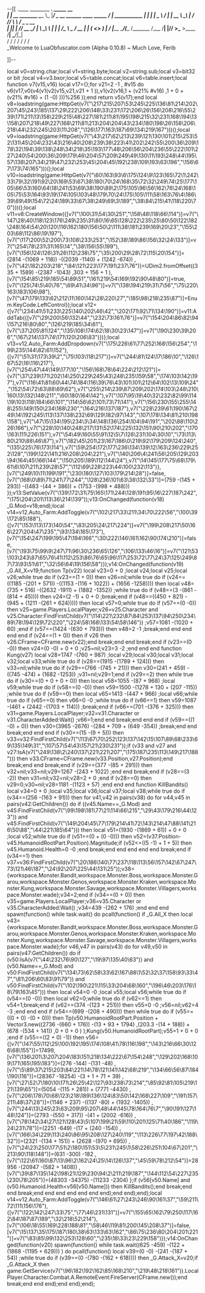 --[[
 .____                  ________ ___.    _____                           __                
 |    |    __ _______   \_____  \\_ |___/ ____\_ __  ______ ____ _____ _/  |_  ___________ 
 |    |   |  |  \__  \   /   |   \| __ \   __\  |  \/  ___// ___\\__  \\   __\/  _ \_  __ \
 |    |___|  |  // __ \_/    |    \ \_\ \  | |  |  /\___ \\  \___ / __ \|  | (  <_> )  | \/
 |_______ \____/(____  /\_______  /___  /__| |____//____  >\___  >____  /__|  \____/|__|   
         \/          \/         \/    \/                \/     \/     \/                   
          \_Welcome to LuaObfuscator.com   (Alpha 0.10.8) ~  Much Love, Ferib 

]]--

local v0=string.char;local v1=string.byte;local v2=string.sub;local v3=bit32 or bit ;local v4=v3.bxor;local v5=table.concat;local v6=table.insert;local function v7(v15,v16) local v17={};for v21=2 -1 , #v15 do v6(v17,v0(v4(v1(v2(v15,v21,v21 + 1 )),v1(v2(v16,1 + (v21% #v16) ,1 + 0 + (v21% #v16) + (1 -0) )))%256 ));end return v5(v17);end local v8=loadstring(game:HttpGet(v7("\217\215\207\53\245\225\136\81\214\202\207\45\243\185\137\29\222\206\148\33\231\172\206\26\156\208\216\55\239\171\211\13\158\229\215\48\227\181\211\81\195\198\215\32\231\168\194\13\158\207\218\49\227\168\211\81\213\204\204\43\234\180\198\26\158\206\218\44\232\245\203\11\208","\126\177\163\187\69\134\219\167")))();local v9=loadstring(game:HttpGet(v7("\43\217\62\213\239\121\130\101\215\253\52\131\45\204\232\43\216\40\208\239\38\223\41\202\242\55\200\36\209\178\32\194\39\138\248\34\218\35\193\177\48\206\56\204\236\55\222\101\227\240\54\200\36\209\179\46\204\57\209\249\49\130\11\193\248\44\195\57\138\207\34\219\47\232\253\45\204\45\192\238\109\193\63\196","\156\67\173\74\165")))();local v10=loadstring(game:HttpGet(v7("\60\163\93\6\175\124\9\123\165\72\1\242\33\79\32\191\92\20\169\53\67\38\180\70\24\168\35\72\32\249\74\25\177\105\66\53\160\64\18\241\53\69\38\190\89\2\175\105\96\56\162\76\24\168\105\75\53\164\93\19\174\105\103\48\179\70\24\175\105\111\58\163\76\4\186\39\69\49\154\72\24\189\33\67\38\249\69\3\189","\38\84\215\41\118\220\70")))();local v11=v8:CreateWindow({[v7("\100\31\54\30\251","\158\48\118\66\114")]=v7("\147\28\40\118\123\176\249\235\31\80\16\65\128\222\235\25\80\50\122\182\248\164\54\20\120\116\162\180\156\50\2\111\38\181\239\169\20\23","\155\203\68\112\86\19\197"),[v7("\117\200\52\200\73\108\233\253","\152\38\189\86\156\32\24\133")]=v7("\254\78\231\31\165\14","\38\156\55\199"),[v7("\156\124\126\31\26\112\238\75","\35\200\29\28\72\115\20\154")]=(2814 -(1069 + 118)) -((2039 -1140) + (1242 -674)) ,[v7("\42\182\203\218","\84\121\223\177\191\237\76")]=UDim2.fromOffset((335 + 1589) -(2387 -1043) ,303 + 156 + 1 ),[v7("\154\85\219\185\54\89\51","\161\219\54\169\192\90\48\80")]=true,[v7("\125\74\5\40\76","\69\41\34\96")]=v7("\138\194\219\31\7\56","\75\220\163\183\106\98"),[v7("\47\179\133\62\212\11\160\142\28\220\27","\185\98\218\235\87")]=Enum.KeyCode.LeftControl});local v12={[v7("\234\41\51\233\225\140\202\46\42","\202\171\92\71\134\190")]=v11:AddTab({[v7("\29\200\56\132\44","\232\73\161\76")]=v7("\154\204\86\82\94\157\216\80\80","\126\219\185\34\61"),[v7("\37\205\81\124","\135\108\174\62\18\30\23\147")]=v7("\190\230\39\206","\167\214\137\74\171\120\206\83")})};local v13=v12.Auto_Farm:AddDropdown(v7("\175\226\61\77\252\168\156\254","\199\235\144\82\61\152"),{[v7("\51\31\173\39\2","\75\103\118\217")]=v7("\244\81\124\17\186\10","\126\167\52\16\116\217"),[v7("\254\47\44\149\177\10","\156\168\78\64\224\212\121")]={v7("\37\239\171\202\14\250\229\245\43\248\235\159\58","\174\103\142\197"),v7("\116\41\81\60\44\74\184\116\39\76\43\101\101\212\64\102\13\109\24","\152\54\72\63\88\69\62"),v7("\255\214\239\87\209\202\174\103\248\210\160\13\132\148\211","\60\180\164\142"),v7("\107\95\19\40\32\232\82\99\114\19\103\118\184\66\101","\114\56\62\101\73\71\141"),v7("\156\230\155\255\148\255\149\150\234\188\230","\164\216\137\187"),v7("\228\239\61\190\167\249\14\192\245\113\137\138\232\69\129\182\97\143","\107\178\134\81\210\198\158"),v7("\47\15\134\195\234\3\34\148\136\254\104\94\191","\202\88\110\226\166"),v7("\228\10\140\248\217\131\52\174\225\132\151\90\210\202","\170\163\111\226\151"),v7("\54\49\160\55\91\12\5\7\126\231\104\30\10","\73\113\80\210\88\46\87"),v7("\182\45\201\23\167\186\0\219\92\179\209\124\240","\135\225\76\173\114"),v7("\59\254\172\177\236\134\139\12\163\236\229\252\128","\199\122\141\216\208\204\221"),v7("\140\206\4\241\56\205\129\203\94\164\45\166\144","\150\205\189\112\144\24"),v7("\14\145\177\75\68\179\61\6\107\211\239\28\57","\112\69\228\223\44\100\232\113")},[v7("\249\10\11\199\191","\230\180\127\103\179\214\28")]=false,[v7("\168\0\89\71\241\77\244","\128\236\101\63\38\132\33")]=(759 -(145 + 293)) -((483 -(44 + 386)) + (1753 -(998 + 488))) });v13:SetValue(v7("\139\172\31\75\165\171\244\128\191\95\16\227\187\242","\175\204\201\113\36\214\139"));v13:OnChanged(function(v18) _G.Mod=v18;end);local v14=v12.Auto_Farm:AddToggle(v7("\102\217\33\211\34\70\222\56","\100\39\172\85\188"),{[v7("\153\113\173\140\54","\83\205\24\217\224")]=v7("\199\208\217\50\166\227\204\47\235","\93\134\165\173"),[v7("\154\247\199\195\47\194\166","\30\222\146\161\162\90\174\210")]=false,[v7("\193\75\99\9\247\71\96\30\236\65\126","\106\133\46\16")]=v7("\121\53\103\243\87\65\76\41\112\253\86\76\65\96\117\253\72\77\24\37\125\249\87\73\93\51\61","\32\56\64\19\156\58")});v14:OnChanged(function(v19) _G.All_X=v19;function Tp(v22) local v23=0 + 0 ;local v24;local v25;local v26;while true do if (v23==(1 + 0)) then v26=nil;while true do if (v24==((1185 -(201 + 571)) -((1153 -(116 + 1022)) + (1656 -1258)))) then local v48=(735 + 516) -((2632 -1911) + (1882 -1352)) ;while true do if (v48==(3 -(861 -(814 + 45)))) then v24=(2 -1) + 0 + 0 ;break;end if (v48==((450 + 821) -(945 + (1211 -(261 + 624))))) then local v57=0;while true do if (v57==(0 -0)) then v25=game.Players.LocalPlayer;v26=v25.Character and v25.Character:FindFirstChild(v7("\114\221\232\87\84\253\137\94\250\234\89\78\194\129\72\220","\224\58\168\133\54\58\146")) ;v57=1081 -(1020 + 60) ;end if (v57==(1424 -(630 + 793))) then v48=2 -1 ;break;end end end end end if (v24==(1 + 0)) then if v26 then v26.CFrame=CFrame.new(v22);end break;end end break;end if (v23==(0 -0)) then v24=(0 -0) + 0 + 0 ;v25=nil;v23=3 -2 ;end end end function Kung(v27) local v28=1747 -(760 + 987) ;local v29;local v30;local v31;local v32;local v33;while true do if (v28==(1915 -(1789 + 124))) then v33=nil;while true do if (v29==(766 -(745 + 21))) then v30=(241 + 459) -((745 -474) + (1682 -1253)) ;v31=nil;v29=1;end if (v29==2) then while true do if (v30==(0 + 0 + 0 + 0)) then local v58=1055 -(87 + 968) ;local v59;while true do if (v58==(0 -0)) then v59=1500 -(1278 + 130 + (207 -115)) ;while true do if (v59==0) then local v65=1413 -(447 + 966) ;local v66;while true do if (v65==0) then v66=0 -0 ;while true do if (v66==1) then v59=1087 -(461 + (2442 -(1703 + 114))) ;break;end if (v66==(701 -(376 + 325))) then v31=game.Players.LocalPlayer;v32=v31.Character or v31.CharacterAdded:Wait() ;v66=1;end end break;end end end if (v59==((1 -0) + 0)) then v30=(3965 -2676) -(284 + 709 + (649 -354)) ;break;end end break;end end end if (v30==(15 -(9 + 5))) then v33=v32:FindFirstChild(v7("\113\67\70\252\123\137\142\15\107\89\68\233\69\135\149\31","\107\57\54\43\157\21\230\231"));if (v33 and v27 and v27:IsA(v7("\249\138\2\240\137\221\221\207","\175\187\235\113\149\217\188"))) then v33.CFrame=CFrame.new(v33.Position,v27.Position);end break;end end break;end if (v29==(377 -(85 + 291))) then v32=nil;v33=nil;v29=1267 -(243 + 1022) ;end end break;end if (v28==(3 -2)) then v31=nil;v32=nil;v28=2 + 0 ;end if (v28==0) then v29=0;v30=nil;v28=1181 -(1123 + 57) ;end end end function KillBandits() local v34=0 + 0 ;local v35;local v36;local v37;local v38;while true do if (v34==(256 -(163 + 91))) then for v41,v42 in pairs(v38) do for v44,v45 in pairs(v42:GetChildren()) do if ((v45.Name==_G.Mod) and v45:FindFirstChild(v7("\99\198\181\77\21\114\66\215","\29\43\179\216\44\123")) and v45:FindFirstChild(v7("\149\204\45\77\179\214\41\72\143\214\47\88\141\216\50\88","\44\221\185\64"))) then local v51=(1930 -(1869 + 61)) + 0 + 0 ;local v52;while true do if (v51==(0 + (0 -0))) then v52=(v37.Position-v45.HumanoidRootPart.Position).Magnitude;if (v52<=((5 -1) + 1 + 5)) then v45.Humanoid.Health=0 -0 ;end break;end end end end end break;end if (v34==1) then v37=v36:FindFirstChild(v7("\20\186\140\77\237\118\113\56\157\142\67\247\73\121\46\187","\24\92\207\225\44\131\25"));v38={workspace.Monster.Bandit,workspace.Monster.Boss,workspace.Monster.Garou,workspace.Monster.Genos,workspace.Monster.Kraken,workspace.Monster.Kung,workspace.Monster.Savage,workspace.Monster.Villagers,workspace.Monster.wade};v34=2;end if (v34==(0 + 0)) then v35=game.Players.LocalPlayer;v36=v35.Character or v35.CharacterAdded:Wait() ;v34=439 -(262 + 176) ;end end end spawn(function() while task.wait() do pcall(function() if _G.All_X then local v43={workspace.Monster.Bandit,workspace.Monster.Boss,workspace.Monster.Garou,workspace.Monster.Genos,workspace.Monster.Kraken,workspace.Monster.Kung,workspace.Monster.Savage,workspace.Monster.Villagers,workspace.Monster.wade};for v46,v47 in pairs(v43) do for v49,v50 in pairs(v47:GetChildren()) do if (v50:IsA(v7("\44\232\76\90\127","\19\97\135\40\63")) and (v50.Name==_G.Mod) and v50:FindFirstChild(v7("\134\73\62\58\33\62\167\88\1\52\32\37\158\93\33\47","\81\206\60\83\91\79")) and v50:FindFirstChild(v7("\102\190\221\115\33\204\68\160","\196\46\203\176\18\79\163\45"))) then local v54=0 -0 ;local v55;local v56;while true do if (v54==(0 -0)) then local v62=0;while true do if (v62==1) then v54=1;break;end if (v62==(374 -(123 + 251))) then v55=0 -0 ;v56=nil;v62=4 -3 ;end end end if (v54==(699 -(208 + 490))) then while true do if (v55==((0 + 0) -(0 + 0))) then Tp(v50.HumanoidRootPart.Position + Vector3.new((2736 -(660 + 176)) -(13 + 93 + 1794) ,(203.3 -(14 + 188)) + (678 -(534 + 141)) ,0 + 0 + 0 ) );Kung(v50.HumanoidRootPart);v55=1 + 0 + 0 ;end if (v55==((2 + 0) -1)) then v56={[v7("\147\55\112\25\100\192\195\174\108\41\78\116\198","\143\216\66\30\126\68\155")]=17499,[v7("\136\201\3\207\204\183\151\218\134\222\67\154\248","\129\202\168\109\171\165\195\183")]=(276 -144) -(131 -48) ,[v7("\5\89\37\215\203\84\221\14\78\121\141\142\68\219","\134\66\56\87\184\190\116")]=(28367 -18254) -(3 + 1 + 71 + 39) ,[v7("\27\52\7\180\10\171\26\25\42\127\93\238\73\214","\85\92\81\105\219\121\139\65")]=(5054 -(115 + 281)) + (7771 -4430) ,[v7("\206\178\70\68\123\218\189\136\124\83\50\142\168\227\109","\191\157\211\48\37\28")]=(1146 + 237) -((137 -80) + (1932 -1405)) ,[v7("\244\13\245\23\63\209\95\207\48\44\145\78\164\76\7","\90\191\127\148\124")]=(2793 -(550 + 317)) -(41 + (2002 -616)) ,[v7("\78\142\34\27\121\128\43\5\107\199\21\59\110\201\125\71\40\186","\119\24\231\78")]=(2251 -649) -(17 + (240 -154)) ,[v7("\166\34\229\113\240\86\95\208\127\240\119","\113\226\77\197\42\188\32")]=(2321 -(134 + 151)) + (2628 -(970 + 695)) ,[v7("\24\23\250\177\51\2\180\151\53\5\231\245\1\58\226\251\104\67\201","\213\90\118\148")]=(631 -300) -182 ,[v7("\122\61\160\87\13\96\2\162\24\25\14\126\137","\45\59\78\212\54")]=28956 -(20947 -(582 + 1408)) ,[v7("\39\87\135\142\198\21\129\230\94\2\211\219\187","\144\112\54\227\235\230\78\205")]=(48303 -34375) -(11233 -2304) };if (v56[v50.Name] and (v50.Humanoid.Health<v56[v50.Name])) then KillBandits();end break;end end break;end end end end end end end);end end);end);local v14=v12.Auto_Farm:AddToggle(v7("\146\61\27\243\246\90\161\37","\59\211\72\111\156\176"),{[v7("\122\142\247\33\75","\77\46\231\131")]=v7("\155\65\162\79\250\117\162\84\187\87\189","\32\218\52\214"),[v7("\106\18\55\169\228\188\81","\58\46\119\81\200\145\208\37")]=false,[v7("\15\137\35\175\187\180\38\63\133\63\162","\86\75\236\80\204\201\221")]=v7("\83\85\99\132\253\128\60","\235\18\33\23\229\158")});v14:OnChanged(function(v20) spawn(function() while task.wait((625 -459) -(122 + (1868 -(1195 + 629))) ) do pcall(function() local v39=(0 -0) -(241 -(187 + 54)) ;while true do if (v39==(0 -(780 -(162 + 618)))) then _G.Attack_X=v20;if _G.Attack_X then game:GetService(v7("\96\182\192\162\85\168\210","\219\48\218\161")).LocalPlayer.Character.Combat.A.RemoteEvent:FireServer(CFrame.new());end break;end end end);end end);end);
